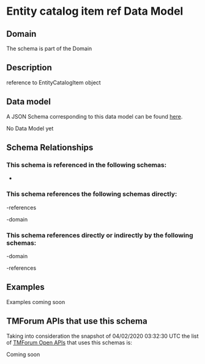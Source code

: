 # Entity catalog item ref Data Model

## Domain

The  schema is part of the  Domain

## Description

reference to EntityCatalogItem object

## Data model

A JSON Schema corresponding to this data model can be found
[here](https://github.com/tmforum-rand/schemas/blob/candidates/Common/EntityCatalogItemRef.schema.json).

No Data Model yet

## Schema Relationships

### This schema is referenced in the following schemas:

-

### This schema references the following schemas directly:

-references

-domain

### This schema references directly or indirectly by the following schemas:

-domain

-references



## Examples

Examples coming soon

## TMForum APIs that use this schema

Taking into consideration the snapshot of 04/02/2020 03:32:30 UTC the list of [TMForum Open APIs](https://www.tmforum.org/open-apis/) that uses this schemas is:

Coming soon
